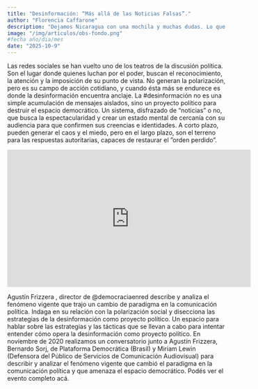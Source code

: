 ```yaml
---
title: "Desinformación: “Más allá de las Noticias Falsas”."
author: "Florencia Caffarone"
description: "Dejamos Nicaragua con una mochila y muchas dudas. Lo que no dejamos fue la esperanza de reconstruirnos y seguir soñando."
image: "/img/articulos/obs-fondo.png"
#fecha año/dia/mes
date: "2025-10-9"
---
```


Las redes sociales se han vuelto uno de los teatros de la discusión política. Son el lugar donde quienes luchan por el poder, buscan el reconocimiento, la atención y la imposición de su punto de vista. No generan la polarización, pero es su campo de acción cotidiano, y cuando ésta más se endurece es donde la desinformación encuentra anclaje.
La #desinformación no es una simple acumulación de mensajes aislados, sino un proyecto político para destruir el espacio democrático. Un sistema, disfrazado de “noticias” o no, que busca la espectacularidad y crear un estado mental de cercanía con su audiencia para que confirmen sus creencias e identidades. A corto plazo, pueden generar el caos y el miedo, pero en el largo plazo, son el terreno para las respuestas autoritarias, capaces de restaurar el ”orden perdido”.

<iframe width="560" height="315" class="mx-auto" src="https://www.youtube.com/embed/dq8dkWnb8OY?si=k2XKhGnl29f-sOeV" title="YouTube video player" frameborder="0" allow="accelerometer; autoplay; clipboard-write; encrypted-media; gyroscope; picture-in-picture; web-share" allowfullscreen></iframe>

Agustín Frizzera , director de @democraciaenred describe y analiza el fenómeno vigente que trajo un cambio de paradigma en la comunicación política. Indaga en su relación con la polarización social y disecciona las estrategias de la desinformación como proyecto político.
Un espacio para hablar sobre las estrategias y las tácticas que se llevan a cabo para intentar entender cómo opera la desinformación como proyecto político.
En noviembre de 2020 realizamos un conversatorio junto a Agustín Frizzera, Bernardo Sorj, de Plataforma Democrática (Brasil) y Miriam Lewin (Defensora del Público de Servicios de Comunicación Audiovisual) para describir y analizar el fenómeno vigente que cambió el paradigma en la comunicación política y que amenaza el espacio democrático.
Podés ver el evento completo acá.
